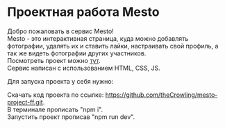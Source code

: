 # Проектная работа Mesto  
Добро пожаловать в сервис Mesto!  
Mesto - это интерактивная страница, куда можно добавлять фотографии, удалять их и ставить лайки, настраивать свой профиль, а так же видеть фотографии других участников.  
Посмотреть проект можно [тут](https://thecrowling.github.io/mesto-project-ff/).  
Сервис написан с использованием HTML, CSS, JS.  

Для запуска проекта у себя нужно:  

Скачать код проекта по ссылке: https://github.com/theCrowling/mesto-project-ff.git.  
В терминале прописать "npm i".  
Запустить проект прописав "npm run dev".  
